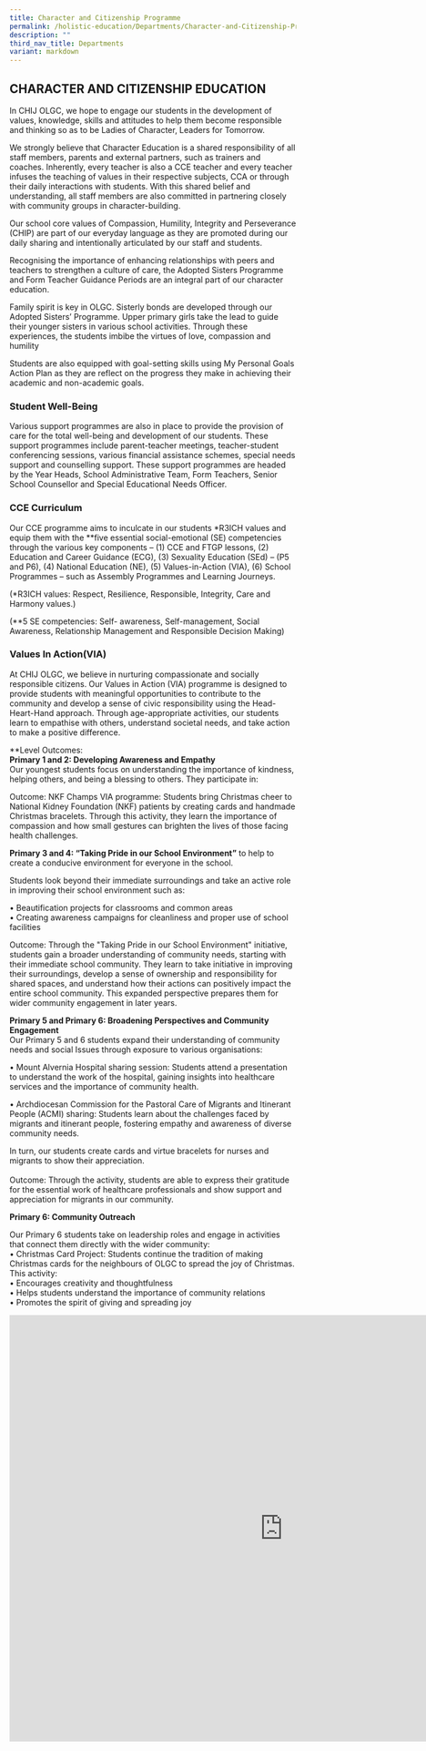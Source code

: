 ```yaml
---
title: Character and Citizenship Programme
permalink: /holistic-education/Departments/Character-and-Citizenship-Programme/
description: ""
third_nav_title: Departments
variant: markdown
---
```

## CHARACTER AND CITIZENSHIP EDUCATION

In CHIJ OLGC, we hope to engage our students in the development of values, knowledge, skills and attitudes to help them become responsible and thinking so as to be Ladies of Character, Leaders for Tomorrow.&nbsp;  
  
We strongly believe that Character Education is a shared responsibility of all staff members, parents and external partners, such as trainers and coaches. Inherently, every teacher is also a CCE teacher and every teacher infuses the teaching of values in their respective subjects, CCA or through their daily interactions with students. With this shared belief and understanding, all staff members are also committed in partnering closely with community groups in character-building.&nbsp;  
  
Our school core values of Compassion, Humility, Integrity and Perseverance (CHIP) are part of our everyday language as they are promoted during our daily sharing and intentionally articulated by our staff and students.   
  
Recognising the importance of enhancing relationships with peers and teachers to strengthen a culture of care, the Adopted Sisters Programme and Form Teacher Guidance Periods are an integral part of our character education.  
  
Family spirit is key in OLGC. Sisterly bonds are developed through our Adopted Sisters’ Programme. Upper primary girls take the lead to guide their younger sisters in various school activities. Through these experiences, the students imbibe the virtues of love, compassion and humility  
  
Students are also equipped with goal-setting skills using My Personal Goals Action Plan as they are reflect on the progress they make in achieving their academic and non-academic goals.

### Student Well-Being

Various support programmes are also in place to provide the provision of care for the total well-being and development of our students. These support programmes include parent-teacher meetings, teacher-student conferencing sessions, various financial assistance schemes, special needs support and counselling support. These support programmes are headed by the Year Heads, School Administrative Team, Form Teachers, Senior School Counsellor and Special Educational Needs Officer.

### CCE Curriculum

Our CCE programme aims to inculcate in our students \*R3ICH values and equip them with the \*\*five essential social-emotional (SE) competencies through the various key components – (1) CCE and FTGP lessons, (2) Education and Career Guidance (ECG), (3) Sexuality Education (SEd) – (P5 and P6), (4) National Education (NE), (5) Values-in-Action (VIA), (6) School Programmes – such as Assembly Programmes and Learning Journeys.&nbsp;  
  

(\*R3ICH values: Respect, Resilience, Responsible, Integrity, Care and Harmony values.)

(\*\*5 SE competencies: Self- awareness, Self-management, Social Awareness, Relationship Management and Responsible Decision Making)

### Values In Action(VIA)

At CHIJ OLGC, we believe in nurturing compassionate and socially responsible citizens.
Our Values in Action (VIA) programme is designed to provide students with meaningful
opportunities to contribute to the community and develop a sense of civic responsibility
using the Head-Heart-Hand approach.
Through age-appropriate activities, our students learn to empathise with others, understand
societal needs, and take action to make a positive difference.

**Level Outcomes:<br>
**Primary 1 and 2: Developing Awareness and Empathy**<br>
Our youngest students focus on understanding the importance of kindness, helping others, and being a blessing to others. They participate in:<br>

Outcome: NKF Champs VIA programme: Students bring Christmas cheer to National Kidney
Foundation (NKF) patients by creating cards and handmade Christmas bracelets. Through
this activity, they learn the importance of compassion and how small gestures can brighten
the lives of those facing health challenges.

**Primary 3 and 4: “Taking Pride in our School Environment”** to help to create a conducive environment for everyone in the school. 

Students look beyond their immediate surroundings and take an active role in improving their school environment such as:

•	Beautification projects for classrooms and common areas<br>
•	Creating awareness campaigns for cleanliness and proper use of school facilities

Outcome: Through the "Taking Pride in our School Environment" initiative, students gain a broader understanding of community needs, starting with their immediate school community. They learn to take initiative in improving their surroundings, develop a sense of ownership and responsibility for shared spaces, and understand how their actions can positively impact the entire school community. This expanded perspective prepares them for wider community engagement in later years.

**Primary 5 and Primary 6: Broadening Perspectives and Community Engagement**<br>
Our Primary 5 and 6 students expand their understanding of community needs and social
Issues through exposure to various organisations:

• Mount Alvernia Hospital sharing session: Students attend a presentation to understand
the work of the hospital, gaining insights into healthcare services and the importance of
community health.

• Archdiocesan Commission for the Pastoral Care of Migrants and Itinerant People (ACMI)
sharing: Students learn about the challenges faced by migrants and itinerant people,
fostering empathy and awareness of diverse community needs.

In turn, our students create cards and virtue bracelets for nurses and migrants to show
their appreciation. <br>
<br>
Outcome: Through the activity, students are able to express their gratitude for the essential
work of healthcare professionals and show support and appreciation for migrants in our
community. 

**Primary 6: Community Outreach**

Our Primary 6 students take on leadership roles and engage in activities that connect them
directly with the wider community:<br>
• Christmas Card Project: Students continue the tradition of making Christmas cards for
the neighbours of OLGC to spread the joy of Christmas. 
This activity:<br>
•	Encourages creativity and thoughtfulness<br>
•	Helps students understand the importance of community relations<br>
•	Promotes the spirit of giving and spreading joy



<iframe allowfullscreen="true" height="749" width="960" frameborder="0" src="https://docs.google.com/presentation/d/e/2PACX-1vSb1_m9AieghA5yAgr9Cv-XuEFO8A0j5Y1Qko75Def0ZZESTfXmihUQnP8CJFVe4xoBy4lwXpEbD4wK/embed?start=false&amp;loop=false&amp;delayms=3000"></iframe>